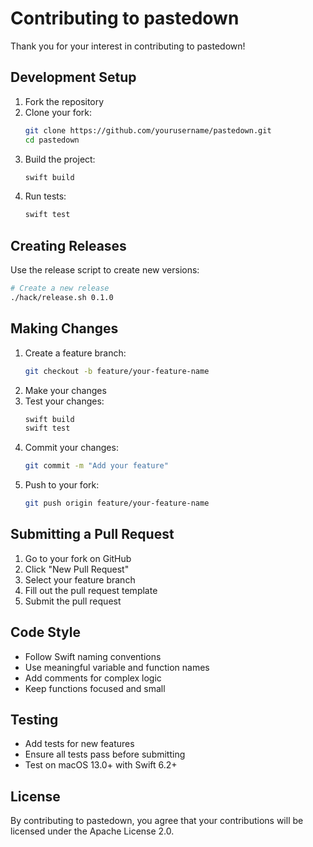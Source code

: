 # Contributing to pastedown

Thank you for your interest in contributing to pastedown!

## Development Setup

1. Fork the repository
2. Clone your fork:
   ```bash
   git clone https://github.com/yourusername/pastedown.git
   cd pastedown
   ```
3. Build the project:
   ```bash
   swift build
   ```
4. Run tests:
   ```bash
   swift test
   ```

## Creating Releases

Use the release script to create new versions:

```bash
# Create a new release
./hack/release.sh 0.1.0
```

## Making Changes

1. Create a feature branch:
   ```bash
   git checkout -b feature/your-feature-name
   ```
2. Make your changes
3. Test your changes:
   ```bash
   swift build
   swift test
   ```
4. Commit your changes:
   ```bash
   git commit -m "Add your feature"
   ```
5. Push to your fork:
   ```bash
   git push origin feature/your-feature-name
   ```

## Submitting a Pull Request

1. Go to your fork on GitHub
2. Click "New Pull Request"
3. Select your feature branch
4. Fill out the pull request template
5. Submit the pull request

## Code Style

- Follow Swift naming conventions
- Use meaningful variable and function names
- Add comments for complex logic
- Keep functions focused and small

## Testing

- Add tests for new features
- Ensure all tests pass before submitting
- Test on macOS 13.0+ with Swift 6.2+

## License

By contributing to pastedown, you agree that your contributions will be licensed under the Apache License 2.0.
